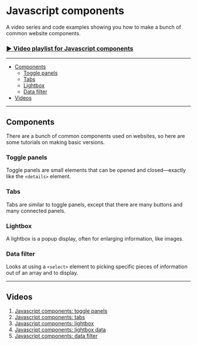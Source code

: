 # Javascript components

A video series and code examples showing you how to make a bunch of common website components.

### [▶ Video playlist for Javascript components](https://www.youtube.com/watch?v=tAmM6B7KkbQ&list=PLWjCJDeWfDdcSMT35eNewEh3YyrKYVmeI)

---

- [Components](#components)
	- [Toggle panels](#toggle-panels)
	- [Tabs](#tabs)
	- [Lightbox](#lightbox)
	- [Data filter](#data-filter)
- [Videos](#videos)

---

## Components

There are a bunch of common components used on websites, so here are some tutorials on making basic versions.

### Toggle panels

Toggle panels are small elements that can be opened and closed—exactly like the `<details>` element.

### Tabs

Tabs are similar to toggle panels, except that there are many buttons and many connected panels.

### Lightbox

A lightbox is a popup display, often for enlarging information, like images.

### Data filter

Looks at using a `<select>` element to picking specific pieces of information out of an array and to display. 

---

## Videos

1. [Javascript components: toggle panels](https://www.youtube.com/watch?v=tAmM6B7KkbQ&index=1&list=PLWjCJDeWfDdcSMT35eNewEh3YyrKYVmeI)
2. [Javascript components: tabs](https://www.youtube.com/watch?v=kjL_HM08CcA&index=2&list=PLWjCJDeWfDdcSMT35eNewEh3YyrKYVmeI)
3. [Javascript components: lightbox](https://www.youtube.com/watch?v=ucLr525mX60&index=3&list=PLWjCJDeWfDdcSMT35eNewEh3YyrKYVmeI)
4. [Javascript components: lightbox data](https://www.youtube.com/watch?v=7O-iK_D0H4w&index=4&list=PLWjCJDeWfDdcSMT35eNewEh3YyrKYVmeI)
5. [Javascript components: data filter](https://www.youtube.com/watch?v=CJbr44MmvXY&index=5&list=PLWjCJDeWfDdcSMT35eNewEh3YyrKYVmeI)
